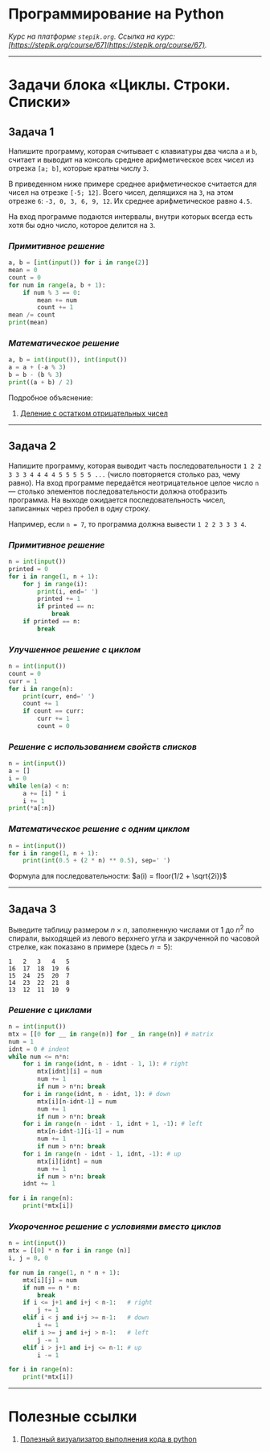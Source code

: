 # Программирование на Python
*Курс на платформе `stepik.org`. Ссылка на курс: [https://stepik.org/course/67](https://stepik.org/course/67).*

---

# Задачи блока «Циклы. Строки. Списки»

## Задача 1

Напишите программу, которая считывает с клавиатуры два числа `a` и `b`, считает и выводит на консоль среднее арифметическое всех чисел из отрезка `[a; b]`, которые кратны числу `3`.

В приведенном ниже примере среднее арифметическое считается для чисел на отрезке `[-5; 12]`. Всего чисел, делящихся на `3`, на этом отрезке `6`: `-3, 0, 3, 6, 9, 12`. Их среднее арифметическое равно `4.5`.

На вход программе подаются интервалы, внутри которых всегда есть хотя бы одно число, которое делится на `3`.

### ***Примитивное решение***

```python
a, b = [int(input()) for i in range(2)]
mean = 0
count = 0
for num in range(a, b + 1):
    if num % 3 == 0:
        mean += num
        count += 1
mean /= count
print(mean)
```

### ***Математическое решение***
```python
a, b = int(input()), int(input())
a = a + (-a % 3)
b = b - (b % 3)
print((a + b) / 2)
```

Подробное объяснение:  
1. [Деление с остатком отрицательных чисел](https://skysmart.ru/articles/mathematic/delenie-chisel-s-ostatkom)

---

## Задача 2
Напишите программу, которая выводит часть последовательности `1 2 2 3 3 3 4 4 4 4 5 5 5 5 5 ...` (число повторяется столько раз, чему равно). На вход программе передаётся неотрицательное целое число `n` — столько элементов последовательности должна отобразить программа. На выходе ожидается последовательность чисел, записанных через пробел в одну строку.

Например, если `n = 7`, то программа должна вывести `1 2 2 3 3 3 4`.

### ***Примитивное решение***
```python
n = int(input())
printed = 0
for i in range(1, n + 1):
    for j in range(i):
        print(i, end=' ')
        printed += 1
        if printed == n:
            break
    if printed == n:
        break
```

### ***Улучшенное решение с циклом***
```python
n = int(input())
count = 0
curr = 1
for i in range(n):
    print(curr, end=' ')
    count += 1
    if count == curr:
        curr += 1
        count = 0
```

### ***Решение с использованием свойств списков***
```python
n = int(input())
a = []
i = 0
while len(a) < n:
    a += [i] * i
    i += 1
print(*a[:n])
```

### ***Математическое решение с одним циклом***
```python
n = int(input())
for i in range(1, n + 1):
    print(int(0.5 + (2 * n) ** 0.5), sep=' ')
```
Формула для последовательности: $a(i) = floor(1/2 + \sqrt{2i})$

---

## Задача 3
Выведите таблицу размером $n \times n$, заполненную числами от $1$ до $n^2$ по спирали, выходящей из левого верхнего угла и закрученной по часовой стрелке, как показано в примере (здесь $n=5$):
```
1	2	3	4	5
16	17	18	19	6
15	24	25	20	7
14	23	22	21	8
13	12	11	10	9
```

### ***Решение с циклами***
```python
n = int(input())
mtx = [[0 for __ in range(n)] for _ in range(n)] # matrix
num = 1
idnt = 0 # indent
while num <= n*n:
    for i in range(idnt, n - idnt - 1, 1): # right
        mtx[idnt][i] = num
        num += 1
        if num > n*n: break
    for i in range(idnt, n - idnt, 1): # down
        mtx[i][n-idnt-1] = num
        num += 1
        if num > n*n: break
    for i in range(n - idnt - 1, idnt + 1, -1): # left
        mtx[n-idnt-1][i-1] = num
        num += 1
        if num > n*n: break
    for i in range(n - idnt - 1, idnt, -1): # up
        mtx[i][idnt] = num
        num += 1
        if num > n*n: break
    idnt += 1

for i in range(n):
    print(*mtx[i])
```

### ***Укороченное решение с условиями вместо циклов***
```python
n = int(input())
mtx = [[0] * n for i in range (n)]
i, j = 0, 0

for num in range(1, n * n + 1):
    mtx[i][j] = num
    if num == n * n:
        break
    if i <= j+1 and i+j < n-1:   # right
        j += 1
    elif i < j and i+j >= n-1:   # down
        i += 1
    elif i >= j and i+j > n-1:   # left
        j -= 1
    elif i > j+1 and i+j <= n-1: # up
        i -= 1

for i in range(n):
    print(*mtx[i])
```

---

# Полезные ссылки
1. [Полезный визуализатор выполнения кода в python](https://pythontutor.com/render.html#mode=display)
